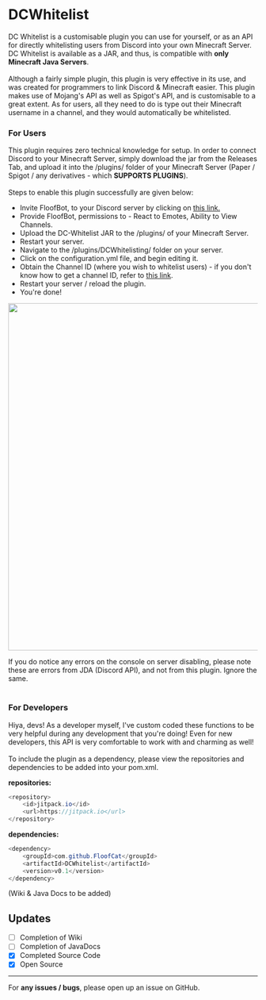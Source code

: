 # DCWhitelist

DC Whitelist is a customisable plugin you can use for yourself, or as an API for directly whitelisting users from Discord into your own Minecraft Server. DC Whitelist is available as a JAR, and thus, is compatible with __only Minecraft Java Servers__.
<br/>
<br/>
Although a fairly simple plugin, this plugin is very effective in its use, and was created for programmers to link Discord & Minecraft easier. This plugin makes use of Mojang's API as well as Spigot's API, and is customisable to a great extent. As for users, all they need to do is type out their Minecraft username in a channel, and they would automatically be whitelisted.

### For Users

This plugin requires zero technical knowledge for setup. In order to connect Discord to your Minecraft Server, simply download the jar from the Releases Tab, and upload it into the /plugins/ folder of your Minecraft Server (Paper / Spigot / any derivatives - which **SUPPORTS PLUGINS**). 
<br/>
<br/>
Steps to enable this plugin successfully are given below:
- Invite FloofBot, to your Discord server by clicking on [this link.](https://discord.com/oauth2/authorize?scope=bot+applications.commands&client_id=824892524698009600)
- Provide FloofBot, permissions to - React to Emotes, Ability to View Channels.
- Upload the DC-Whitelist JAR to the /plugins/ of your Minecraft Server.
- Restart your server.
- Navigate to the /plugins/DCWhitelisting/ folder on your server.
- Click on the configuration.yml file, and begin editing it.
- Obtain the Channel ID (where you wish to whitelist users) - if you don't know how to get a channel ID, refer to [this link](https://turbofuture.com/internet/Discord-Channel-ID).
- Restart your server / reload the plugin.
- You're done!

<img src="https://cdn.discordapp.com/attachments/870748925571792916/979781178905198622/unknown.png" width="700">

If you do notice any errors on the console on server disabling, please note these are errors from JDA (Discord API), and not from this plugin. Ignore the same.
<br/>
<br/>

### For Developers

Hiya, devs! As a developer myself, I've custom coded these functions to be very helpful during any development that you're doing! Even for new developers, this API is very comfortable to work with and charming as well!
<br/>
<br/>
To include the plugin as a dependency, please view the repositories and dependencies to be added into your pom.xml.

**repositories:**
```java
<repository>
    <id>jitpack.io</id>
    <url>https://jitpack.io</url>
</repository>
```

**dependencies:**
```java
<dependency>
    <groupId>com.github.FloofCat</groupId>
    <artifactId>DCWhitelist</artifactId>
    <version>v0.1</version>
</dependency>
```

(Wiki & Java Docs to be added)

## Updates
- [ ] Completion of Wiki
- [ ] Completion of JavaDocs
- [X] Completed Source Code
- [X] Open Source

----------

For **any issues / bugs**, please open up an issue on GitHub.

